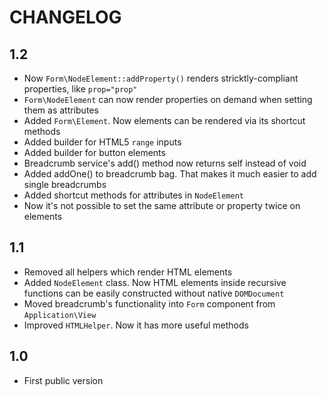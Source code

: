 CHANGELOG
=========

1.2
---

 * Now `Form\NodeElement::addProperty()` renders stricktly-compliant properties, like `prop="prop"`
 * `Form\NodeElement` can now render properties on demand when setting them as attributes
 * Added `Form\Element`. Now elements can be rendered via its shortcut methods
 * Added builder for  HTML5 `range` inputs
 * Added builder for button elements
 * Breadcrumb service's add() method now returns self instead of void
 * Added addOne() to breadcrumb bag. That makes it much easier to add single breadcrumbs
 * Added shortcut methods for attributes in `NodeElement`
 * Now it's not possible to set the same attribute or property twice on elements

1.1
---

 * Removed all helpers which render HTML elements
 * Added `NodeElement` class. Now HTML elements inside recursive functions can be easily constructed without native `DOMDocument` 
 * Moved breadcrumb's functionality into `Form` component from `Application\View`
 * Improved `HTMLHelper`. Now it has more useful methods
 
1.0
---

 * First public version